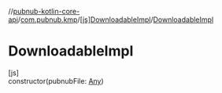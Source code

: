 //[pubnub-kotlin-core-api](../../../index.md)/[com.pubnub.kmp](../index.md)/[[js]DownloadableImpl](index.md)/[DownloadableImpl](-downloadable-impl.md)

# DownloadableImpl

[js]\
constructor(pubnubFile: [Any](https://kotlinlang.org/api/latest/jvm/stdlib/kotlin/-any/index.html))
